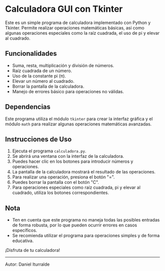 # Calculadora GUI con Tkinter

Este es un simple programa de calculadora implementado con Python y Tkinter. Permite realizar operaciones matemáticas básicas, así como algunas operaciones especiales como la raíz cuadrada, el uso de pi y elevar al cuadrado.

## Funcionalidades

- Suma, resta, multiplicación y división de números.
- Raíz cuadrada de un número.
- Uso de la constante pi (π).
- Elevar un número al cuadrado.
- Borrar la pantalla de la calculadora.
- Manejo de errores básico para operaciones no válidas.

## Dependencias

Este programa utiliza el módulo `tkinter` para crear la interfaz gráfica y el módulo `math` para realizar algunas operaciones matemáticas avanzadas.

## Instrucciones de Uso

1. Ejecuta el programa `calculadora.py`.
2. Se abrirá una ventana con la interfaz de la calculadora.
3. Puedes hacer clic en los botones para introducir números y operaciones.
4. La pantalla de la calculadora mostrará el resultado de las operaciones.
5. Para realizar una operación, presiona el botón "=".
6. Puedes borrar la pantalla con el botón "C".
7. Para operaciones especiales como raíz cuadrada, pi y elevar al cuadrado, utiliza los botones correspondientes.

## Nota

- Ten en cuenta que este programa no maneja todas las posibles entradas de forma robusta, por lo que pueden ocurrir errores en casos específicos.
- Se recomienda utilizar el programa para operaciones simples y de forma educativa.

¡Disfruta de tu calculadora!

--- 

Autor: Daniel Iturralde
